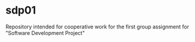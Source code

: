 # sdp01
Repository intended for cooperative work for the first group assignment for "Software Development Project"
